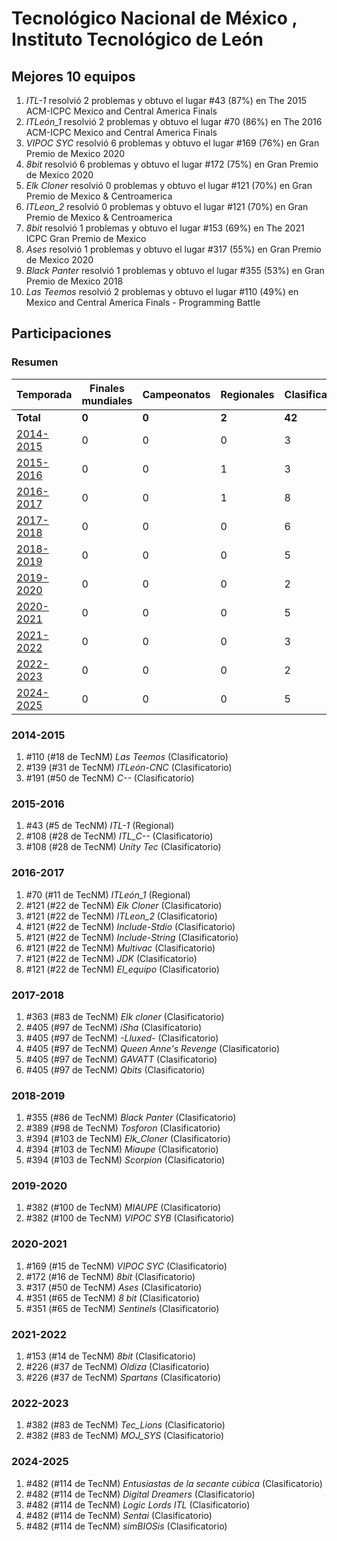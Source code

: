 ---
---

# Tecnológico Nacional de México , Instituto Tecnológico de León

## Mejores 10 equipos

1. _ITL-1_ resolvió 2 problemas y obtuvo el lugar #43 (87%) en The 2015 ACM-ICPC Mexico and Central America Finals
1. _ITLeón_1_ resolvió 2 problemas y obtuvo el lugar #70 (86%) en The 2016 ACM-ICPC Mexico and Central America Finals
1. _VIPOC SYC_ resolvió 6 problemas y obtuvo el lugar #169 (76%) en Gran Premio de Mexico 2020
1. _8bit_ resolvió 6 problemas y obtuvo el lugar #172 (75%) en Gran Premio de Mexico 2020
1. _Elk Cloner_ resolvió 0 problemas y obtuvo el lugar #121 (70%) en Gran Premio de Mexico & Centroamerica
1. _ITLeon_2_ resolvió 0 problemas y obtuvo el lugar #121 (70%) en Gran Premio de Mexico & Centroamerica
1. _8bit_ resolvió 1 problemas y obtuvo el lugar #153 (69%) en The 2021 ICPC Gran Premio de Mexico
1. _Ases_ resolvió 1 problemas y obtuvo el lugar #317 (55%) en Gran Premio de Mexico 2020
1. _Black Panter_ resolvió 1 problemas y obtuvo el lugar #355 (53%) en Gran Premio de Mexico 2018
1. _Las Teemos_ resolvió 2 problemas y obtuvo el lugar #110 (49%) en Mexico and Central America Finals - Programming Battle

## Participaciones

### Resumen

| Temporada | Finales mundiales | Campeonatos | Regionales | Clasificatorios | Equipos |
| --- | --- | --- | --- | --- | --- |
| **Total** | **0** | **0** | **2** | **42** | **42** |
| [2014-2015](#2014-2015) | 0 | 0 | 0 | 3 | 3 |
| [2015-2016](#2015-2016) | 0 | 0 | 1 | 3 | 3 |
| [2016-2017](#2016-2017) | 0 | 0 | 1 | 8 | 8 |
| [2017-2018](#2017-2018) | 0 | 0 | 0 | 6 | 6 |
| [2018-2019](#2018-2019) | 0 | 0 | 0 | 5 | 5 |
| [2019-2020](#2019-2020) | 0 | 0 | 0 | 2 | 2 |
| [2020-2021](#2020-2021) | 0 | 0 | 0 | 5 | 5 |
| [2021-2022](#2021-2022) | 0 | 0 | 0 | 3 | 3 |
| [2022-2023](#2022-2023) | 0 | 0 | 0 | 2 | 2 |
| [2024-2025](#2024-2025) | 0 | 0 | 0 | 5 | 5 |

### 2014-2015

1. #110 (#18 de TecNM) _Las Teemos_ (Clasificatorio)
1. #139 (#31 de TecNM) _ITLeón-CNC_ (Clasificatorio)
1. #191 (#50 de TecNM) _C--_ (Clasificatorio)

### 2015-2016

1. #43 (#5 de TecNM) _ITL-1_ (Regional)
1. #108 (#28 de TecNM) _ITL_C--_ (Clasificatorio)
1. #108 (#28 de TecNM) _Unity Tec_ (Clasificatorio)

### 2016-2017

1. #70 (#11 de TecNM) _ITLeón_1_ (Regional)
1. #121 (#22 de TecNM) _Elk Cloner_ (Clasificatorio)
1. #121 (#22 de TecNM) _ITLeon_2_ (Clasificatorio)
1. #121 (#22 de TecNM) _Include-Stdio_ (Clasificatorio)
1. #121 (#22 de TecNM) _Include-String_ (Clasificatorio)
1. #121 (#22 de TecNM) _Multivac_ (Clasificatorio)
1. #121 (#22 de TecNM) _JDK_ (Clasificatorio)
1. #121 (#22 de TecNM) _El_equipo_ (Clasificatorio)

### 2017-2018

1. #363 (#83 de TecNM) _Elk cloner_ (Clasificatorio)
1. #405 (#97 de TecNM) _iSha_ (Clasificatorio)
1. #405 (#97 de TecNM) _-Lluxed-_ (Clasificatorio)
1. #405 (#97 de TecNM) _Queen Anne's Revenge_ (Clasificatorio)
1. #405 (#97 de TecNM) _GAVATT_ (Clasificatorio)
1. #405 (#97 de TecNM) _Qbits_ (Clasificatorio)

### 2018-2019

1. #355 (#86 de TecNM) _Black Panter_ (Clasificatorio)
1. #389 (#98 de TecNM) _Tosforon_ (Clasificatorio)
1. #394 (#103 de TecNM) _Elk_Cloner_ (Clasificatorio)
1. #394 (#103 de TecNM) _Miaupe_ (Clasificatorio)
1. #394 (#103 de TecNM) _Scorpion_ (Clasificatorio)

### 2019-2020

1. #382 (#100 de TecNM) _MIAUPE_ (Clasificatorio)
1. #382 (#100 de TecNM) _VIPOC SYB_ (Clasificatorio)

### 2020-2021

1. #169 (#15 de TecNM) _VIPOC SYC_ (Clasificatorio)
1. #172 (#16 de TecNM) _8bit_ (Clasificatorio)
1. #317 (#50 de TecNM) _Ases_ (Clasificatorio)
1. #351 (#65 de TecNM) _8 bit_ (Clasificatorio)
1. #351 (#65 de TecNM) _Sentinels_ (Clasificatorio)

### 2021-2022

1. #153 (#14 de TecNM) _8bit_ (Clasificatorio)
1. #226 (#37 de TecNM) _Oldiza_ (Clasificatorio)
1. #226 (#37 de TecNM) _Spartans_ (Clasificatorio)

### 2022-2023

1. #382 (#83 de TecNM) _Tec_Lions_ (Clasificatorio)
1. #382 (#83 de TecNM) _MOJ_SYS_ (Clasificatorio)

### 2024-2025

1. #482 (#114 de TecNM) _Entusiastas de la secante cúbica_ (Clasificatorio)
1. #482 (#114 de TecNM) _Digital Dreamers_ (Clasificatorio)
1. #482 (#114 de TecNM) _Logic Lords ITL_ (Clasificatorio)
1. #482 (#114 de TecNM) _Sentai_ (Clasificatorio)
1. #482 (#114 de TecNM) _simBIOSis_ (Clasificatorio)



